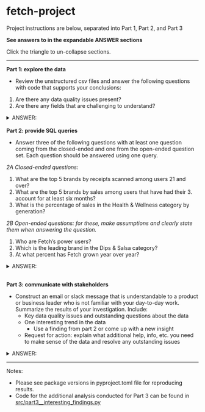 # fetch-project

Project instructions are below, separated into Part 1, Part 2, and Part 3

<b> See answers to in the expandable ANSWER sections</b>

Click the triangle to un-collapse sections.

--------------------------------------------------

<b>Part 1: explore the data</b>
- Review the unstructured csv files and answer the following questions with code that supports your conclusions:
1. Are there any data quality issues present?
2. Are there any fields that are challenging to understand?

<details>
<summary>ANSWER:</Summary>

1. Are there any data quality issues present?
    - Within transactions, there is missing `FINAL_SALE` and `FINAL_QUANTITY` data.
        - These both appear to be business-critical data points, so it is concerning that these are missing. I would like to connect with other data team or software engineering team members to gather historical context and learn if there are any assumptions we can make around the missing data.
    - There are transactions without barcodes.
        - This is not concerning since I imagine that there are niche stores that would be selling products without a traditional barcode.
            - However, if there is an automatic process to create a barcode in the data if one does not exist, then this is cause for concern and something I would want to reach out to developers to understand further.
    - There are products without barcodes.
        - This is not concerning since I assume that product information has been manually entered and not yet incorporated into an automatic system which generates the barcode.
    - There is missing data across the board.
        - My assumption is that only a sample of transactions, users, and products was provided and that there is more data available.
        
2. Are there any fields that are challenging to understand?
    - It is challenging to understand the transactions `FINAL_SALE` field.
        - It is unclear whether this is a sale amount for the full line item, a sale amount which must be multiplied by the quantity, or some total sale amount.
            - I am assuming this is the sale amount for the full line item in my analysis.
    - It is challenging to understand the transactions `FINAL_QUANTITY` field.
        - It is unclear what "zero" means.
            - I am assuming that this is a field which was added later and never backfilled. Any receipts scanned prior to the app version which introduced quantity have been imputed with a text field of "zero". 
            - Since 1 is the most common quantity amount, I will assume that any "zero" values can reasonably be assumed to have a true quantity of 1.
                - After the initial data exploration, I followed this assumption in the SQL files in Part 2.

- More information can be found in [src/part1__data_exploration.py](src/part1__data_exploration.py)
</details>

<br>
<b> Part 2: provide SQL queries</b>

- Answer three of the following questions with at least one question coming from the closed-ended and one from the open-ended question set. Each question should be answered using one query.

<i> 2A Closed-ended questions:</i>

1. What are the top 5 brands by receipts scanned among users 21 and over?
2. What are the top 5 brands by sales among users that have had their 3. account for at least six months?
3. What is the percentage of sales in the Health & Wellness category by generation?

<i> 2B Open-ended questions: for these, make assumptions and clearly state them when answering the question.</i>

1. Who are Fetch’s power users?
2. Which is the leading brand in the Dips & Salsa category?
3. At what percent has Fetch grown year over year?

<details>
<summary>ANSWER:</Summary>

- Questions Chosen:
    - C1. What are the top 5 brands by receipts scanned among users 21 and over?
    - O2. Which is the leading brand in the Dips & Salsa category?
    - O3. At what percent has Fetch grown year over year?
- Assumptions are listed in expandable sections below as well as in [src/part2__run_sql.py](src/part2__run_sql.py) file
    - There are also variations on C1 and O3 based on differing assumptions I might make, specifically if there was more data.
- Queries are reproduced in the expandable sections below.


<details>
<summary>C1. What are the top 5 brands by receipts scanned among users 21 and over?</Summary>

<details>
<summary>C1. Assumptions</Summary>

1. Assumption 1: 
    - I only have a sample of data.
    - The code is set up to run properly if more data is present.

2. Assumption 2: 
    - We want the top 5 results.
    - However, if there is a tie for 5th place, include all brands which are tied for the 5th place spot, as there is is not an inherent order to brands.

3. Assumption 3: 
    - We care about unique receipts scanned, not specific times the brand was on the same receipt.
    - This allows for us to not account for the missing quantity data, which we cannot resolve without understanding business assumptions.
    - Additionally, we believe it is more important for the item to be purchased multiple times in distinct trips to the store, rather than multiples within the same check-out.

4. Assumption 4: 
    - Products without barcodes have been manually entered and are not validated with the system. Therefore, they should not be considered in the analysis.

5. Assumption 5: 
    - Duplicate barcodes in the product data must be resolved.
    - There should only be one set of product details per barcode.
    - The assumption is the product details with the most data is the most accurate, and if there is a tie, then the product details with brand is most accurate.

</details>

```
with users_21_up as (
    --first identify the users 21 and over.
    select *
        , today() as todaysdate
        , todaysdate::TIMESTAMP - interval 21 year as yearsago21
        --, dateadd(year,-21,getdate()) as yearsago21 --AWS Redshift syntax
        , case when BIRTH_DATE::TIMESTAMP is null then 1 else 0 end as missing_birthdate
        , case when BIRTH_DATE::TIMESTAMP<=yearsago21 then 1 else 0 end as atleast21_flag
    from users_df
    where missing_birthdate=0
        and atleast21_flag=1
)
, de_duped_products as (
    --next, de-duplicate barcodes (based on part 1 exploration, this is something which must be fixed)
    --keep the rows with the most data
    --and if that is tied, use the row with brand info
    select *
        , case when CATEGORY_1 is not null then 1 else 0 end
            + case when CATEGORY_2 is not null then 1 else 0 end
            + case when CATEGORY_3 is not null then 1 else 0 end
            + case when CATEGORY_4 is not null then 1 else 0 end
            + case when MANUFACTURER is not null then 1 else 0 end
            + case when BRAND is not null then 1 else 0 end
            as cols_with_info
        , case when BRAND is not null then 1 else 0 end as brand_w_info
        , row_number() over(partition by barcode order by cols_with_info desc, brand_w_info desc) as keep_rn
    from products_df
    where barcode is not null
    qualify keep_rn = 1

)
, top5quantity as (
    --next, identify the quantity of the 5th most receipt
    --This will allow us to resolve ties at 5th place
    select min(unique_receipts) as unique_receipts_at_5th_place
    from (
        --per brand, identify the number of distinct receipts scanned
        --only select the top 5-most receipts
        select p.brand
            , count(distinct t.RECEIPT_ID) as unique_receipts
        from transactions_df t
        join users_21_up u
            on t.user_id=u.id
        left join de_duped_products p 
            on t.barcode=p.barcode
        where t.barcode is not null
        group by p.brand
        having p.brand is not null
        order by count(distinct t.RECEIPT_ID) desc
        limit 5
    )
)
--gather the final result
--identify the number of distinct receipt scans by brand for users 21+
--and pull the top 5 (including anything tied for 5th place)
select p.brand
    --, count(t.RECEIPT_ID) as receipts
    , count(distinct t.RECEIPT_ID) as unique_receipts
from transactions_df t
join users_21_up u
    on t.user_id=u.id
left join de_duped_products p 
    on t.barcode=p.barcode
where t.barcode is not null
group by p.brand
having p.brand is not null
    and unique_receipts>=(select unique_receipts_at_5th_place from top5quantity)
order by count(distinct t.RECEIPT_ID) desc


--I believe these ties should be considered
--However, if this is not necessary, the following should be run as the final result
/*
select p.brand
    --, count(t.RECEIPT_ID) as receipts
    , count(distinct t.RECEIPT_ID) as unique_receipts
from transactions_df t
join users_21_up u
    on t.user_id=u.id
left join de_duped_products p 
    on t.barcode=p.barcode
where t.barcode is not null
group by p.brand
having p.brand is not null
order by count(distinct t.RECEIPT_ID) desc
limit 5
*/
```
</details>

<details>
<summary>O2. Which is the leading brand in the Dips & Salsa category?</Summary>

<details>
<summary>O2. Assumptions</Summary>

1. Assumption 1:
    - The leading brand is the brand with the highest final sales.
    - As there are limited transactions, we can look at all the data, rather than go through an analysis of trending historical data.

2. Assumption 2: 
    - There are no other salsa or dip categories that are not also included in the CATEGORY_2='Dips & Salsa'.
    - This was verified through data exploration for the sample of data I was provided.

3. Assumption 3: 
    - If Final Quantity = 'zero', we assume the quantity = 1.
    - We believe this since we assume the 'zero' data was due to a new feature rollout where data was not backfilled.

4. Assumption 4: 
    - Final Sales is the total amount for the line item (ie it does not need to be multiplied by a quantity).

5. Assumption 5: 
    - Missing Final Sales data can be imputed with the median of the Dips & Salsa product type from items in transactions.
    - This accounts for the median based on actual purchases, rather than the median from the product list without considering shopping patterns.
    - Since quantity is almost always 1, and the imputing assumption is not fully trustworthy without more business context, I will not multiply the imputed final sale amount by quantity in order to limit risks of imputing.

6. Assumption 6: 
    - Products without barcodes have been manually entered and are not validated with the system. Therefore, they should not be considered in the analysis.

7. Assumption 7: 
    - Duplicate barcodes in the product data must be resolved.
    - There should only be one set of product details per barcode.
    - The assumption is the product details with the most data is the most accurate, and if there is a tie, then the product details with brand is most accurate.

</details>

```
with de_duped_products as (
    --de-duplicate barcodes (based on part 1 exploration, this is something which must be fixed)
    --keep the rows with the most data
    --and if that is tied, use the row with brand info
    select *
        , case when CATEGORY_1 is not null then 1 else 0 end
            + case when CATEGORY_2 is not null then 1 else 0 end
            + case when CATEGORY_3 is not null then 1 else 0 end
            + case when CATEGORY_4 is not null then 1 else 0 end
            + case when MANUFACTURER is not null then 1 else 0 end
            + case when BRAND is not null then 1 else 0 end
            as cols_with_info
        , case when BRAND is not null then 1 else 0 end as brand_w_info
        , row_number() over(partition by barcode order by cols_with_info desc, brand_w_info desc) as keep_rn
    from products_df
    where barcode is not null
    qualify keep_rn = 1

)
, dips_and_salsa as (
    --only gather the category we care about
    --category2 was identified via earlier exploration
    select *
    from de_duped_products
    where CATEGORY_2='Dips & Salsa'
)
, transaction_details_by_brand as (
    --only for dip and salsa transactions, identify the brand
    --based on assumptions, make final quantity "zero" map to 1
    select t.receipt_id
        , t.purchase_date
        , replace(t.final_sale,' ',NULL)::decimal as final_sale
        , replace(t.final_quantity,'zero','1')::decimal as final_quantity_imputed --impute quantity with 1, not 0, based on stated assumption
        , t.final_sale as final_sale_raw
        , t.final_quantity as final_quantity_raw
        , ds.brand
    from transactions_df t
    join dips_and_salsa ds
        on t.barcode=ds.barcode
        --we can join because if we left join then we will not get any other useful information
        --we need the barcode to set up a proper connection, as nulls will give us no information about if a dip & salsa was purchased
)
, median_salsa_dip_sale as (
    --based on transactions we have, find the median dip and salsa final sale amount
    --this will be used for imputing final sale when nothing else is known
    select median(final_sale) med
    from transaction_details_by_brand
    where final_sale is not null
)
, imputed_details as (
    --based on assumptions, replace blank final sale amount with median sales amount
    select *
        , (case when final_sale_raw=' ' 
            then (select med from median_salsa_dip_sale)::varchar 
            else final_sale_raw 
            end)::decimal 
            as final_sale_imputed
    from transaction_details_by_brand
)
--gather the final result
--identify the top salsa and dip brand, based on total sales
--assuming median salsa and dip sales value when sales value is not present
select brand
    , sum(final_sale_imputed) as total_sales
    , sum(final_quantity_imputed) as total_quantity
from imputed_details
--where brand is not null
group by brand
order by total_sales desc
limit 1
--top result is not a null brand
--if it was, we could add `where brand is not null`, 
--or use these findings to inform the business that missing data is causing a major concern with findings
--I would favor seeing that a null is the most common response rather than filtering it out 
--so that additional data discovery/work with software engineers could be performed
```
</details>

<details>
<summary>O3. At what percent has Fetch grown year over year?</Summary>

<details>
<summary>O3. Assumptions</Summary>

1. Assumption 1:
    - User growth is the measure of Fetch growth.

2. Assumption 2: 
    - The user data provided is a representative sample, even if it is not the full dataset.
    - The data was pulled in the past so is not current through today, but rather current though the last user created date.

3. Assumption 3: 
    - The standard YOY growth formula is used by Fetch:  (Users This Period-Users Last Period)/Users Last Period
    - This is calculating the full population growth rate, not the new user growth rate.

4. Assumption 4
    - We would like to view YOY growth for the last 5 years.

</details>

```
--identify yoy growth for the last 5 years
with yoy_start as (
    --assumption is that this is a random sample of user data
    --do rolling year from the max date since I believe we have only a sample of data which does not go through present-day
    select max(created_date) as current_date_of_data
    from users_df
)
, user_details as (
    --identify key information about the user
    --including flags indicating when they became part of the user base
    --assumption is that all users provided are still part of our user population 
    select created_date
        , current_date_of_data
        --, dateadd(year,-1,current_date_of_data) as oneyearago --AWS Redshift syntax example
        , current_date_of_data::TIMESTAMP - interval 1 year as oneyearago
        , current_date_of_data::TIMESTAMP - interval 2 year as twoyearsago
        , current_date_of_data::TIMESTAMP - interval 3 year as threeyearsago
        , current_date_of_data::TIMESTAMP - interval 4 year as fouryearsago
        , current_date_of_data::TIMESTAMP - interval 5 year as fiveyearsago
        , case when created_date::timestamp between oneyearago and current_date_of_data then 1 else 0 end as new_0_1_year_ago
        , case when created_date::timestamp between twoyearsago and oneyearago then 1 else 0 end as new_1_2_year_ago
        , case when created_date::timestamp between threeyearsago and twoyearsago then 1 else 0 end as new_2_3_year_ago
        , case when created_date::timestamp between fouryearsago and threeyearsago then 1 else 0 end as new_3_4_year_ago
        , case when created_date::timestamp between fiveyearsago and fouryearsago then 1 else 0 end as new_4_5_year_ago
        , case when created_date::timestamp < fiveyearsago then 1 else 0 end as existing_users_prior_to_5_years_ago
    from users_df
    join yoy_start
        on 1=1
)
, summary_stats as (
    --identify summary stats for the YOY growth
    select sum(new_0_1_year_ago) as total_new_users_0_1_year_ago --unnecessary for calculation, just interesting
        , sum(new_1_2_year_ago) as total_new_1_2_year_ago
        , sum(new_2_3_year_ago) as total_new_2_3_year_ago
        , sum(new_3_4_year_ago) as total_new_3_4_year_ago
        , sum(new_4_5_year_ago) as total_new_4_5_year_ago
        , sum(existing_users_prior_to_5_years_ago) as total_prior_users
        , count(*) as total_users_this_year --all users based on our data
        , total_prior_users
            +total_new_4_5_year_ago
            +total_new_3_4_year_ago
            +total_new_2_3_year_ago
            +total_new_1_2_year_ago 
            as total_users_last_year
        , total_prior_users
            +total_new_4_5_year_ago
            +total_new_3_4_year_ago
            +total_new_2_3_year_ago
            as total_users_two_years_ago
        , total_prior_users
            +total_new_4_5_year_ago
            +total_new_3_4_year_ago
            as total_users_three_years_ago
        , total_prior_users
            +total_new_4_5_year_ago
            as total_users_four_years_ago
        , total_prior_users
            as total_users_five_years_ago
        , (total_users_this_year-total_users_last_year)/total_users_last_year as yoy_growth_last_year_to_this_year
        , (total_users_last_year-total_users_two_years_ago)/total_users_two_years_ago as yoy_growth_two_years_ago_to_last_year
        , (total_users_two_years_ago-total_users_three_years_ago)/total_users_three_years_ago as yoy_growth_three_years_ago_to_two_years_ago
        , (total_users_three_years_ago-total_users_four_years_ago)/total_users_four_years_ago as yoy_growth_four_years_ago_to_three_years_ago
        , (total_users_four_years_ago-total_users_five_years_ago)/total_users_five_years_ago as yoy_growth_five_years_ago_to_four_years_ago
    from user_details
)
--gather final result of yoy growth over the last 5 years
--and present findings as a percent
--max data currently is 9/11/2024
select yoy_growth_last_year_to_this_year*100 as yoy_growth_pct_Sept_2023_2024
    , yoy_growth_two_years_ago_to_last_year*100  as yoy_growth_pct_Sept_2022_2023
    , yoy_growth_three_years_ago_to_two_years_ago*100 as yoy_growth_pct_Sept_2021_2022
    , yoy_growth_four_years_ago_to_three_years_ago*100 as yoy_growth_pct_Sept_2020_2021
    , yoy_growth_five_years_ago_to_four_years_ago*100 as yoy_growth_pct_Sept_2019_2020
from summary_stats

```
</details>

</details>
<br>

<b>Part 3: communicate with stakeholders</b>

- Construct an email or slack message that is understandable to a product or business leader who is not familiar with your day-to-day work. Summarize the results of your investigation. Include:
    - Key data quality issues and outstanding questions about the data
    - One interesting trend in the data
        - Use a finding from part 2 or come up with a new insight
    - Request for action: explain what additional help, info, etc. you need to make sense of the data and resolve any outstanding issues

<details>
<summary>ANSWER:</Summary>

Hello [product or business leader],

I am currently working on building an understanding of our user and transaction growth.</br>
Though my analysis, I have a some interesting initial findings I am excited to share. I also would like your help pointing me in the right direction to address my data quality callouts and outstanding questions.</br>

</br>
With my sample of data, I am observing <b>18% YOY user growth</b> in the last year. </br>
<b>New user growth had declined in mid-2022 through mid-2023 and has been rebounding since.</b> It has yet to fully recover to early-2022 levels.</br>

- My assumption is that our team is focusing on appealing to younger audiences in the next few years (early 20s vs 40s). 
    - This allows us to capture new, young shoppers so that we always have new markets to tap into. This is especially important when we have fully captured the mid-age market in the future.
- The <b>age of the users at signup time has slightly increased in the last year</b>, compared to prior year.
- However, if we would like our target market to be about 40 years old, then we are hitting our desired user-base.
- If we desire to capture a younger market, should we consider creating a campaign to target younger audiences?

Please let me know if you would like additional findings related to user growth.</br>

</br>
</br>
Through my analysis, I uncovered a handful of data quality callouts and have a few outstanding questions.

- Data quality callouts: 
    - There are some products with multiple barcodes. Without a modified date, I am uncertain what is the most updated product information for a barcode.
    - There is both missing price and missing quantity data for numerous transaction records.
    - There are transactions without barcodes. I assume this occurs for niche products, but it is an important data point which is sometimes missing.
    - I appear to be missing access to data:
        - There are transactions which tie to users who do not exist in our user data
        - There are transactions which tie to barcodes that do not exist in our product data
- Outstanding questions:
    - Can you direct me to the teams who can provide access to the full dataset?
        - Based on my findings, I believe I am missing users and missing products in my current dataset. 
        - I also assume I am missing transactions due to the low quantity of data. This does not allow for a full picture of user engagement and would be necessary data to have in order to understand who is a power user and how best to target users.
    - Are there standard assumptions which should be made to fill in the gaps?
        - Specifically, where there is no "final sales" information, and no "final quantity" information (ie "zero"), do we have standard assumptions? These appear to be highly important data points and I do not want to make assumptions that differ from the rest of the team.
        - I believe this data is missing either due to (1) bad receipt scans, or (2) product enhancements which resulted in newly captured data starting a specific point in time. However I cannot yet validate these assumptions.

</br>  
</br>     
<b>Request for Action:</b></br>

1. Can you send me either developer documentation or people who I can connect with to further understand the missing "final sales" and "final quantity" data?</br>
2. Can you please connect me with the teams who can provide me with more data access?</br>

</br>
Thank you so much!</br>
Michelle Bedard
</br>
</br>
</br>
</br>

<i>Appendix</i>

- Plots to support user growth findings
    - New Users over time
        - ![alt text](src/monthly_new_users.png)
    - Total Users over time
        - ![alt text](src/cumulative_users_plot.png)
</details>

--------------------------------------------

Notes:
- Please see package versions in pyproject.toml file for reproducing results.
- Code for the additional analysis conducted for Part 3 can be found in [src/part3__interesting_findings.py](src/part3__interesting_findings.py)
